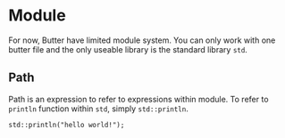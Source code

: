 # Module

For now, Butter have limited module system. You can only work with one butter file and the only useable library is the standard library `std`.

## Path

Path is an expression to refer to expressions within module. To refer to `println` function within `std`, simply `std::println`.

```butter
std::println("hello world!");
```
